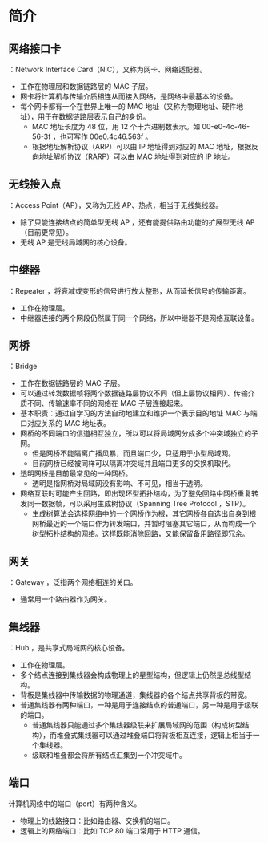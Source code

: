 # 简介

## 网络接口卡

：Network Interface Card（NIC），又称为网卡、网络适配器。
- 工作在物理层和数据链路层的 MAC 子层。
- 网卡将计算机与传输介质相连从而接入网络，是网络中最基本的设备。
- 每个网卡都有一个在世界上唯一的 MAC 地址（又称为物理地址、硬件地址），用于在数据链路层表示自己的身份。
  - MAC 地址长度为 48 位，用 12 个十六进制数表示。如 00-e0-4c-46-56-3f ，也可写作 00e0.4c46.563f 。
  - 根据地址解析协议（ARP）可以由 IP 地址得到对应的 MAC 地址，根据反向地址解析协议（RARP）可以由 MAC 地址得到对应的 IP 地址。

## 无线接入点

：Access Point（AP），又称为无线 AP、热点，相当于无线集线器。
- 除了只能连接结点的简单型无线 AP ，还有能提供路由功能的扩展型无线 AP（目前更常见）。
- 无线 AP 是无线局域网的核心设备。

## 中继器

：Repeater ，将衰减或变形的信号进行放大整形，从而延长信号的传输距离。
- 工作在物理层。
- 中继器连接的两个网段仍然属于同一个网络，所以中继器不是网络互联设备。

## 网桥

：Bridge
- 工作在数据链路层的 MAC 子层。
- 可以通过转发数据帧将两个数据链路层协议不同（但上层协议相同）、传输介质不同、传输速率不同的网络在 MAC 子层连接起来。
- 基本职责：通过自学习的方法自动地建立和维护一个表示目的地址 MAC 与端口对应关系的 MAC 地址表。
- 网桥的不同端口的信道相互独立，所以可以将局域网分成多个冲突域独立的子网。
  - 但是网桥不能隔离广播风暴，而且端口少，只适用于小型局域网。
  - 目前网桥已经被同样可以隔离冲突域并且端口更多的交换机取代。
- 透明网桥是目前最常见的一种网桥。
  - 透明是指网桥对局域网没有影响、不可见，相当于透明。
- 网络互联时可能产生回路，即出现环型拓扑结构，为了避免回路中网桥重复转发同一数据帧，可以采用生成树协议（Spanning Tree Protocol ，STP）。
  - 生成树算法会选择网络中的一个网桥作为根，其它网桥各自选出自身到根网桥最近的一个端口作为转发端口，并暂时阻塞其它端口，从而构成一个树型拓扑结构的网络。这样既能消除回路，又能保留备用路径即冗余。

## 网关

：Gateway ，泛指两个网络相连的关口。
- 通常用一个路由器作为网关。

## 集线器

：Hub ，是共享式局域网的核心设备。
- 工作在物理层。
- 多个结点连接到集线器会构成物理上的星型结构，但逻辑上仍然是总线型结构。
- 背板是集线器中传输数据的物理通道，集线器的各个结点共享背板的带宽。
- 普通集线器有两种端口，一种是用于连接结点的普通端口，另一种是用于级联的端口。
  - 普通集线器只能通过多个集线器级联来扩展局域网的范围（构成树型结构），而堆叠式集线器可以通过堆叠端口将背板相互连接，逻辑上相当于一个集线器。
  - 级联和堆叠都会将所有结点汇集到一个冲突域中。

## 端口

计算机网络中的端口（port）有两种含义。
- 物理上的线路接口：比如路由器、交换机的端口。
- 逻辑上的网络端口：比如 TCP 80 端口常用于 HTTP 通信。
